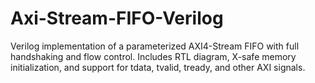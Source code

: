 # Axi-Stream-FIFO-Verilog
Verilog implementation of a parameterized AXI4-Stream FIFO with full handshaking and flow control. Includes RTL diagram, X-safe memory initialization, and support for tdata, tvalid, tready, and other AXI signals.
